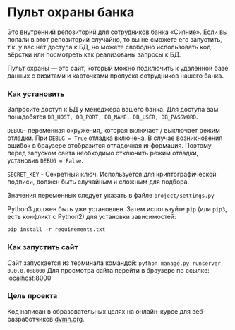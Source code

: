 # Пульт охраны банка

Это внутренний репозиторий для сотрудников банка «Сияние». Если вы попали в этот репозиторий случайно, то вы не сможете его запустить, т.к. у вас нет доступа к БД, но можете свободно использовать код вёрстки или посмотреть как реализованы запросы к БД.

Пульт охраны — это сайт, который можно подключить к удалённой базе данных с визитами и карточками пропуска сотрудников нашего банка.

### Как установить

Запросите доступ к БД у менеджера вашего банка. Для доступа вам понадобятся `DB_HOST, DB_PORT, DB_NAME, DB_USER, DB_PASSWORD`.

`DEBUG`- переменная окружения, которая включает / выключает режим отладки. При `DEBUG = True` отладка включена. В случае возникновения ошибок в браузере отобразится отладочная информация.
Поэтому перед запуском сайта необходимо отключить режим отладки, установив `DEBUG = False`.

`SECRET_KEY` - Секретный ключ. Используется для криптографической подписи, должен быть случайным и сложным для подбора.

Значения переменных следует указать в файле `project/settings.py`

Python3 должен быть уже установлен. 
Затем используйте `pip` (или `pip3`, есть конфликт с Python2) для установки зависимостей:
```
pip install -r requirements.txt
```

### Как запустить сайт

Сайт запускается из терминала командой: `python manage.py runserver 0.0.0.0:8000`
Для просмотра сайта перейти в браузере по ссылке: [localhost:8000](http://127.0.0.1:8000)

### Цель проекта

Код написан в образовательных целях на онлайн-курсе для веб-разработчиков [dvmn.org](https://dvmn.org/).
